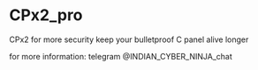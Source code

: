 # CPx2_pro
CPx2 for more security keep your bulletproof C panel alive longer 

for more information: telegram @INDIAN_CYBER_NINJA_chat
